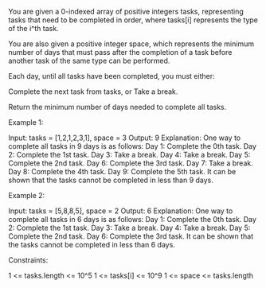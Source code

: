 You are given a 0-indexed array of positive integers tasks, representing
tasks that need to be completed in order, where tasks[i] represents the type
of the i^th task.

You are also given a positive integer space, which represents the minimum
number of days that must pass after the completion of a task before another
task of the same type can be performed.

Each day, until all tasks have been completed, you must either:


Complete the next task from tasks, or
Take a break.


Return the minimum number of days needed to complete all tasks.


Example 1:


Input: tasks = [1,2,1,2,3,1], space = 3
Output: 9
Explanation:
One way to complete all tasks in 9 days is as follows:
Day 1: Complete the 0th task.
Day 2: Complete the 1st task.
Day 3: Take a break.
Day 4: Take a break.
Day 5: Complete the 2nd task.
Day 6: Complete the 3rd task.
Day 7: Take a break.
Day 8: Complete the 4th task.
Day 9: Complete the 5th task.
It can be shown that the tasks cannot be completed in less than 9 days.


Example 2:


Input: tasks = [5,8,8,5], space = 2
Output: 6
Explanation:
One way to complete all tasks in 6 days is as follows:
Day 1: Complete the 0th task.
Day 2: Complete the 1st task.
Day 3: Take a break.
Day 4: Take a break.
Day 5: Complete the 2nd task.
Day 6: Complete the 3rd task.
It can be shown that the tasks cannot be completed in less than 6 days.



Constraints:


1 <= tasks.length <= 10^5
1 <= tasks[i] <= 10^9
1 <= space <= tasks.length




